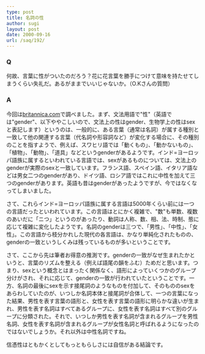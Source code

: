 ```yaml
---
type: post
title: 名詞の性
author: sugi
layout: post
date: 2000-09-16
url: /saq/192/
---
```

### Q 

何故、言葉に性がついたのだろう？花に花言葉を勝手につけて意味を持たせてしまうくらい失礼だ。あるがままでいいじゃないか。（O.Kさんの質問）

### A 

今回は<a href="http://www.britannica.com/" onclick="_gaq.push(['_trackEvent', 'outbound-article', 'http://www.britannica.com/', 'britannica.com']);" >britannica.com</a>で調べました。まず、文法用語で"性"（英語では"gender"、以下ややこしいので、文法上の性はgender、生物学上の性はsexと表記します）というのは、一般的に、ある言葉（通常は名詞）が属する種別と一致して他の関連する言葉（代名詞や形容詞など）が変化する場合に、その種別のことを指すようで、例えば、スワヒリ語では「動くもの」、「動かないもの」、「植物」、「動物」、「道具」などというgenderがあるようです。インド=ヨーロッパ語族に属するといわれている言語では、sexがあるものについては、文法上のgenderが実際のsexと一致しています。フランス語、スペイン語、イタリア語などは男女二つのgenderがあり、ドイツ語、ロシア語ではこれに中性を加えて三つのgenderがあります。英語も昔はgenderがあったようですが、今ではなくなってしまいました。

さて、これらインド=ヨーロッパ語族に属する言語は5000年くらい前には一つの言語だったといわれています。この言語はとにかく複雑で、"数"も単数、複数のあいだに「ニつ」というのがあったり、動詞は人称、数、相、法、時制、態に応じて複雑に変化したようです。名詞のgenderは三つで、「男性」、「中性」、「女性」。この言語から枝分かれした現代の各言語は、かなり単純化されたものの、genderの一致というしくみは残っているものが多いということです。

さて、ここから先は筆者お得意の推測です。genderの一致がなぜ生まれたかというと、言葉のリズムを整える（例えば語尾の韻をふむ）ためだと思います。つまり、sexという概念とはまったく関係なく、語形によっていくつかのグループ分けがされ、それに応じて、genderの一致が行われていたということです。一方、名詞の最後にsexを示す接尾詞のようなものを付加して、そのもののsexをあらわしていたのが、いつしか名詞本体と接尾詞が合体して、一つの言葉になった結果、男性を表す言葉の語形と、女性を表す言葉の語形に明らかな違いが生まれ、男性を表す名詞はすべてあるグループに、女性を表す名詞はすべて別のグループに分類された。それで、いつしか男性を表す名詞が含まれるグループを男性名詞、女性を表す名詞が含まれるグループが女性名詞と呼ばれるようになったのではないでしょうか。それ以外は中性名詞ですね。

信憑性はともかくとしてもっともらしさには自信がある結論です。
